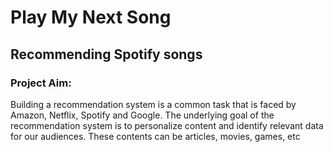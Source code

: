 # Play My Next Song
## Recommending Spotify songs 
### Project Aim: 
Building a recommendation system is a common task that is faced by Amazon, Netflix, Spotify and Google. The underlying goal of the recommendation system is to personalize content and identify relevant data for our audiences. These contents can be articles, movies, games, etc 
